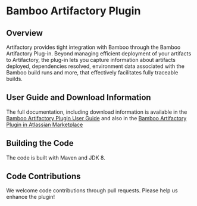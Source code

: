 # Bamboo Artifactory Plugin

## Overview
Artifactory provides tight integration with Bamboo through the Bamboo Artifactory Plug-in. 
Beyond managing efficient deployment of your artifacts to Artifactory, the plug-in lets you capture information about artifacts deployed, dependencies resolved, environment data associated with the Bamboo build runs and more, that effectively facilitates fully traceable builds.

## User Guide and Download Information
The full documentation, including download information is available in the [Bamboo Artifactory Plugin User Guide](http://www.jfrog.com/confluence/display/RTF/Bamboo+Artifactory+Plug-in) 
and also in the [Bamboo Artifactory Plugin in Atlassian Marketplace](https://plugins.atlassian.com/plugin/details/27818)

## Building the Code
The code is built with Maven and JDK 8.

## Code Contributions
We welcome code contributions through pull requests. Please help us enhance the plugin!


